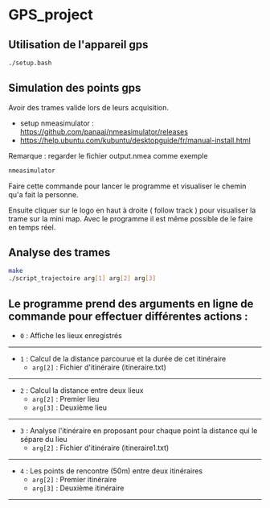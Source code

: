 # GPS_project

## Utilisation de l'appareil gps

```bash
./setup.bash
```

## Simulation des points gps
Avoir des trames valide lors de leurs acquisition. 
 - setup nmeasimulator : https://github.com/panaaj/nmeasimulator/releases
 - https://help.ubuntu.com/kubuntu/desktopguide/fr/manual-install.html

Remarque : regarder le fichier output.nmea comme exemple
```bash
nmeasimulator
```

Faire cette commande pour lancer le programme et visualiser le chemin qu'a fait la personne.

Ensuite cliquer sur le logo en haut à droite ( follow track ) pour visualiser la trame sur la mini map. 
Avec le programme il est même possible de le faire en temps réel.

## Analyse des trames

```bash
make
./script_trajectoire arg[1] arg[2] arg[3]
```

Le programme prend des arguments en ligne de commande pour effectuer différentes actions :
---
- `0` : Affiche les lieux enregistrés
---
- `1` : Calcul de la distance parcourue et la durée de cet itinéraire
  - `arg[2]` : Fichier d'itinéraire (itineraire.txt)
---
- `2` : Calcul la distance entre deux lieux
  - `arg[2]` : Premier lieu
  - `arg[3]` : Deuxième lieu
---
- `3` : Analyse l'itinéraire en proposant pour chaque point la distance qui le sépare du lieu
  - `arg[2]` : Fichier d'itinéraire (itineraire1.txt)
---
- `4` : Les points de rencontre (50m) entre deux itinéraires
  - `arg[2]` : Premier itinéraire
  - `arg[3]` : Deuxième itinéraire
---

